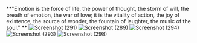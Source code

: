 **"Emotion is the force of life, the power of thought, the storm of will, the breath of emotion, the war of love; it is the vitality of action, the joy of existence, the source of wonder, the fountain of laughter, the music of the soul."
**
![Screenshot (291)](https://user-images.githubusercontent.com/90108144/232877582-499b8fc2-7ab7-4282-8b5b-c0e804588624.png)
![Screenshot (289)](https://user-images.githubusercontent.com/90108144/232877598-c5ab1937-9251-413e-bc50-86e4a4c2b03e.png)
![Screenshot (294)](https://user-images.githubusercontent.com/90108144/232877522-6176c165-9830-4f0b-96a6-6d57cdd68557.png)
![Screenshot (293)](https://user-images.githubusercontent.com/90108144/232877546-48418d9e-790b-4c44-ad26-33e1633860d2.png)
![Screenshot (298)](https://user-images.githubusercontent.com/90108144/232877567-fa14b5ab-c09b-4c39-a18b-a5a2c350ce7e.png)


